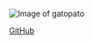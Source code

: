 ![Image of gatopato](https://www.google.ca/url?sa=i&source=images&cd=&cad=rja&uact=8&ved=2ahUKEwixxeed38XeAhWFiVQKHTvIBSEQjRx6BAgBEAU&url=https%3A%2F%2Ftwitter.com%2FPatoGatoLupa&psig=AOvVaw3u7rP24INqqChXayE-e2dP&ust=1541798827850545)

[GitHub](http://github.com)








